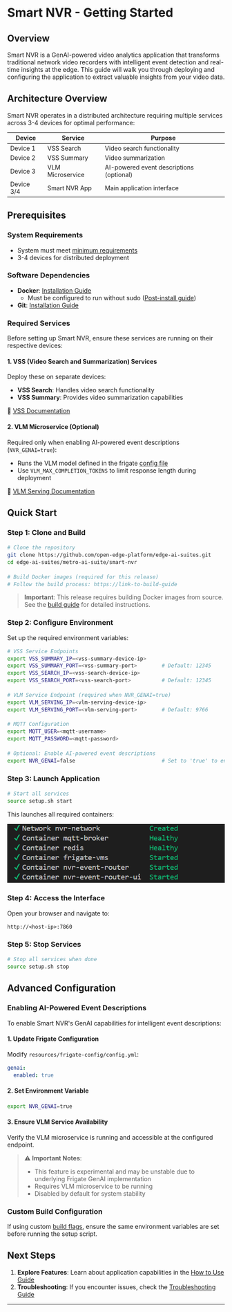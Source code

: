 # Smart NVR - Getting Started

## Overview

Smart NVR is a GenAI-powered video analytics application that transforms traditional network video recorders with intelligent event detection and real-time insights at the edge. This guide will walk you through deploying and configuring the application to extract valuable insights from your video data.

## Architecture Overview

Smart NVR operates in a distributed architecture requiring multiple services across 3-4 devices for optimal performance:

| Device | Service | Purpose |
|--------|---------|---------|
| Device 1 | VSS Search | Video search functionality |
| Device 2 | VSS Summary | Video summarization |
| Device 3 | VLM Microservice | AI-powered event descriptions (optional) |
| Device 3/4 | Smart NVR App | Main application interface |

## Prerequisites

### System Requirements
- System must meet [minimum requirements](./system-requirements.md)
- 3-4 devices for distributed deployment

### Software Dependencies
- **Docker**: [Installation Guide](https://docs.docker.com/get-docker/)
  - Must be configured to run without sudo ([Post-install guide](https://docs.docker.com/engine/install/linux-postinstall/))
- **Git**: [Installation Guide](https://git-scm.com/book/en/v2/Getting-Started-Installing-Git)

### Required Services

Before setting up Smart NVR, ensure these services are running on their respective devices:

#### 1. VSS (Video Search and Summarization) Services
Deploy these on separate devices:
- **VSS Search**: Handles video search functionality
- **VSS Summary**: Provides video summarization capabilities

📖 [VSS Documentation](https://github.com/open-edge-platform/edge-ai-libraries/blob/main/sample-applications/video-search-and-summarization/docs/user-guide/get-started.md)

#### 2. VLM Microservice (Optional)
Required only when enabling AI-powered event descriptions (`NVR_GENAI=true`):
- Runs the VLM model defined in the frigate [config file](../../resources/frigate-config/config.yml)
- Use `VLM_MAX_COMPLETION_TOKENS` to limit response length during deployment

📖 [VLM Serving Documentation](https://github.com/open-edge-platform/edge-ai-libraries/blob/main/microservices/vlm-openvino-serving/docs/user-guide/get-started.md)

## Quick Start

### Step 1: Clone and Build

```bash
# Clone the repository
git clone https://github.com/open-edge-platform/edge-ai-suites.git
cd edge-ai-suites/metro-ai-suite/smart-nvr

# Build Docker images (required for this release)
# Follow the build process: https://link-to-build-guide
```

> **Important**: This release requires building Docker images from source. See the [build guide](./how-to-build-from-source.md) for detailed instructions.

### Step 2: Configure Environment

Set up the required environment variables:

```bash
# VSS Service Endpoints
export VSS_SUMMARY_IP=<vss-summary-device-ip>
export VSS_SUMMARY_PORT=<vss-summary-port>        # Default: 12345
export VSS_SEARCH_IP=<vss-search-device-ip>
export VSS_SEARCH_PORT=<vss-search-port>          # Default: 12345

# VLM Service Endpoint (required when NVR_GENAI=true)
export VLM_SERVING_IP=<vlm-serving-device-ip>
export VLM_SERVING_PORT=<vlm-serving-port>        # Default: 9766

# MQTT Configuration
export MQTT_USER=<mqtt-username>
export MQTT_PASSWORD=<mqtt-password>

# Optional: Enable AI-powered event descriptions
export NVR_GENAI=false                            # Set to 'true' to enable
```

### Step 3: Launch Application

```bash
# Start all services
source setup.sh start
```

This launches all required containers:

![Services overview](./_images/containers.png)

### Step 4: Access the Interface

Open your browser and navigate to:
```
http://<host-ip>:7860
```

### Step 5: Stop Services

```bash
# Stop all services when done
source setup.sh stop
```

## Advanced Configuration

### Enabling AI-Powered Event Descriptions

To enable Smart NVR's GenAI capabilities for intelligent event descriptions:

#### 1. Update Frigate Configuration
Modify `resources/frigate-config/config.yml`:

```yaml
genai:
  enabled: true
```

#### 2. Set Environment Variable
```bash
export NVR_GENAI=true
```

#### 3. Ensure VLM Service Availability
Verify the VLM microservice is running and accessible at the configured endpoint.

> **⚠️ Important Notes**:
> - This feature is experimental and may be unstable due to underlying Frigate GenAI implementation
> - Requires VLM microservice to be running
> - Disabled by default for system stability

### Custom Build Configuration

If using custom [build flags](./how-to-build-from-source.md#customizing-the-build), ensure the same environment variables are set before running the setup script.

## Next Steps

1. **Explore Features**: Learn about application capabilities in the [How to Use Guide](./how-to-use-application.md)
2. **Troubleshooting**: If you encounter issues, check the [Troubleshooting Guide](./Troubleshooting.md)
---